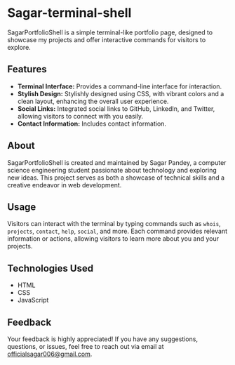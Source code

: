 # Sagar-terminal-shell

SagarPortfolioShell is a simple terminal-like portfolio page, designed to showcase my projects and offer interactive commands for visitors to explore.

## Features

- **Terminal Interface:** Provides a command-line interface for interaction.
- **Stylish Design:** Stylishly designed using CSS, with vibrant colors and a clean layout, enhancing the overall user experience.
- **Social Links:** Integrated social links to GitHub, LinkedIn, and Twitter, allowing visitors to connect with you easily.
- **Contact Information:** Includes contact information.

## About

SagarPortfolioShell is created and maintained by Sagar Pandey, a computer science engineering student passionate about technology and exploring new ideas. This project serves as both a showcase of technical skills and a creative endeavor in web development.

## Usage

Visitors can interact with the terminal by typing commands such as `whois`, `projects`, `contact`, `help`, `social`, and more. Each command provides relevant information or actions, allowing visitors to learn more about you and your projects.

## Technologies Used

- HTML
- CSS
- JavaScript

## Feedback

Your feedback is highly appreciated! If you have any suggestions, questions, or issues, feel free to reach out via email at officialsagar006@gmail.com.

